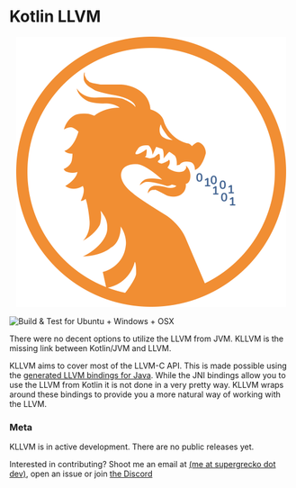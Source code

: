 # Kotlin LLVM

<p align="center">
  <img alt="Logo" src="logo.png" width="480" height="480" />
</p>

![Build & Test for Ubuntu + Windows + OSX](https://github.com/supergrecko/kllvm/workflows/Build%20&%20Test%20for%20Ubuntu%20+%20Windows%20+%20OSX/badge.svg)

There were no decent options to utilize the LLVM from JVM. KLLVM is the missing link between Kotlin/JVM and LLVM.

KLLVM aims to cover most of the LLVM-C API. This is made possible using the [generated LLVM bindings for Java](https://github.com/bytedeco/javacpp-presets/tree/master/llvm). 
While the JNI bindings allow you to use the LLVM from Kotlin it is not done in a very pretty way. KLLVM wraps around these bindings to provide you a more natural way of working
with the LLVM. 

### Meta

KLLVM is in active development. There are no public releases yet.

Interested in contributing? Shoot me an email at [(me at supergrecko dot dev)](mailto:me@supergrecko.dev), open an issue or join [the Discord](https://discord.gg/MPWD84h)